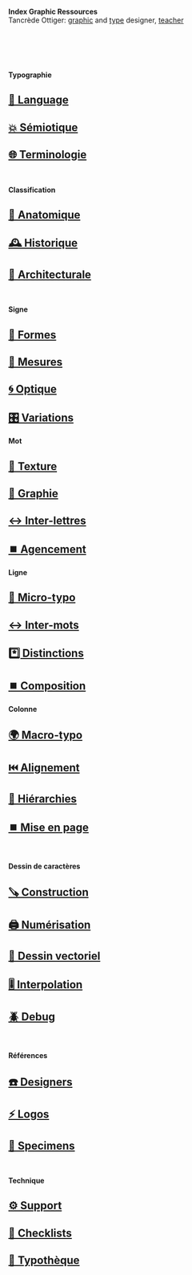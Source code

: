   **Index Graphic Ressources**  
  Tancrède Ottiger: [graphic](https://t-o.studio) and [type](https://t-o.supply) designer, [teacher](https://studioto.github.io)
# &nbsp;

<!---
## [🦚 Index Littérature Visuelle]()
## [💼 Portfolio](Student's projects)
## [⚡ Index Logos]()
## [🐦‍⬛ Index Animations]()
## [🏢 Index Grid Systems]()
## [🔮 Design Theories](/)
## [🔲 Design Gestalt](/)
## [📊 Design Hiérarchies](/)
## [🏗️ Typo Grille](/)
## [🌐 Wiki](/index-graphic-terminology)
## [👀 Voir / Lire](/see-things)
## [🔡 Gris de texte](/see-shades)
## [↔️ Longueur de ligne](/set-line-width)
## [↕️ Inter-lignes](/set-line-height)
## [🔡 Gris de texte](/see-shades)
--->



**Typographie**
## [💬 Language](/see-langage)
## [💥 Sémiotique](/express-message)
## [🌐 Terminologie](/index-definitions)

&nbsp;
&nbsp;

**Classification**
## [🦴 Anatomique](/classify-typefaces-shapes)
## [🕰️ Historique](/classify-typefaces-history)
## [🏢 Architecturale](/classify-typefaces-architecture)

&nbsp;
&nbsp;

**Signe**
## [🌙 Formes](/study-typeface)
## [📏 Mesures](/measure-typeface)
## [🌀 Optique](/adjust-typeface)
## [🎛️ Variations](/range-typeface)
**Mot**
## [🎨 Texture](/select-typeface)
## [🔡 Graphie](/set-word-case)
## [↔️ Inter-lettres](/set-letter-spacing)
## [⏹️ Agencement](/set-arrangement)
**Ligne**
## [🦠 Micro-typo](/set-micro-typo)
## [↔️ Inter-mots](/set-word-spacing)
## [*️⃣ Distinctions](/set-distinctions)
## [⏹️ Composition](set-composition)
**Colonne**
## [🌍 Macro-typo](/set-macro-typo)
## [⏮️ Alignement](/set-alignment)
## [📶 Hiérarchies](/set-hierarchies)
## [⏹️ Mise en page](/set-layout)

&nbsp;
&nbsp;

**Dessin de caractères**
## [🪚 Construction](/construct-typeface)
## [🖨️ Numérisation](/digitize-typeface)
## [📐 Dessin vectoriel](/draw-vectors)
## [🎚️ Interpolation](/interpolate-vectors)
## [🪲 Debug](/debug-typefaces)

&nbsp;
&nbsp;

**Références**
## [☎️ Designers](/index-designers)
## [⚡ Logos](/index-logos)
## [🔎 Specimens](/index-specimens)

&nbsp;
&nbsp;

**Technique**
## [⚙️ Support](/support-technicals)
## [📝 Checklists](/check-exports)
## [🧰 Typothèque](http://typo.eracom.ch)